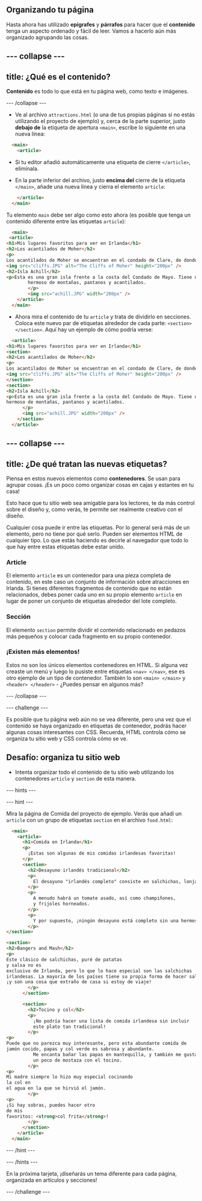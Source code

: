 ## Organizando tu página

Hasta ahora has utilizado **epígrafes** y **párrafos** para hacer que el **contenido** tenga un aspecto ordenado y fácil de leer. Vamos a hacerlo aún más organizado agrupando las cosas.

--- collapse ---
---
title: ¿Qué es el contenido?
---

**Contenido** es todo lo que está en tu página web, como texto e imágenes.

--- /collapse ---

+ Ve al archivo `attractions.html` (o una de tus propias páginas si no estás utilizando el proyecto de ejemplo) y, cerca de la parte superior, justo **debajo de** la etiqueta de apertura `<main>`, escribe lo siguiente en una nueva línea: 

```html
  <main>
    <article>
```

+ Si tu editor añadió automáticamente una etiqueta de cierre `</article>`, elimínala.

+ En la parte inferior del archivo, justo **encima del** cierre de la etiqueta `</main>`, añade una nueva línea y cierra el elemento `article`:

```html
    </article>
  </main>
```

Tu elemento `main` debe ser algo como esto ahora (es posible que tenga un contenido diferente entre las etiquetas `article`):

```html
  <main>
 <article>
<h1>Mis lugares favoritos para ver en Irlanda</h1>
<h2>Los acantilados de Moher</h2>
<p>
Los acantilados de Moher se encuentran en el condado de Clare, de donde soy yo. ¡Mira qué geniales son!</p>
<img src="cliffs.JPG" alt="The Cliffs of Moher" height="200px" />
<h2>Isla Achill</h2>
<p>Esta es una gran isla frente a la costa del Condado de Mayo. Tiene un paisaje salvaje y
        hermoso de montañas, pantanos y acantilados.
        </p>
        <img src="achill.JPG" width="200px" />
    </article>
  </main>
```

+ Ahora mira el contenido de tu `article` y trata de dividirlo en secciones. Coloca este nuevo par de etiquetas alrededor de cada parte: `<section> </section>`. Aquí hay un ejemplo de cómo podría verse:

```html
  <article>
<h1>Mis lugares favoritos para ver en Irlanda</h1>
<section>
<h2>Los acantilados de Moher</h2>
<p>
Los acantilados de Moher se encuentran en el condado de Clare, de donde soy. ¡Mira qué geniales son!</p>
<img src="cliffs.JPG" alt="The Cliffs of Moher" height="200px" />
</section>
<section>
<h2>Isla Achill</h2>
<p>Esta es una gran isla frente a la costa del Condado de Mayo. Tiene un paisaje salvaje y
hermoso de montañas, pantanos y acantilados.
      </p>
      <img src="achill.JPG" width="200px" />
    </section>
  </article>
```

--- collapse ---
---
title: ¿De qué tratan las nuevas etiquetas?
---

Piensa en estos nuevos elementos como **contenedores**. Se usan para agrupar cosas. ¡Es un poco como organizar cosas en cajas y estantes en tu casa!

Esto hace que tu sitio web sea amigable para los lectores, te da más control sobre el diseño y, como verás, te permite ser realmente creativo con el diseño.

Cualquier cosa puede ir entre las etiquetas. Por lo general será más de un elemento, pero no tiene por qué serlo. Pueden ser elementos HTML de cualquier tipo. Lo que estás haciendo es decirle al navegador que todo lo que hay entre estas etiquetas debe estar unido.

### Article

El elemento `article` es un contenedor para una pieza completa de contenido, en este caso un conjunto de información sobre atracciones en Irlanda. Si tienes diferentes fragmentos de contenido que no están relacionados, debes poner cada uno en su propio elemento `article` en lugar de poner un conjunto de etiquetas alrededor del lote completo.

### Sección

El elemento `section` permite dividir el contenido relacionado en pedazos más pequeños y colocar cada fragmento en su propio contenedor.

### ¡Existen más elementos!

Estos no son los únicos elementos contenedores en HTML. Si alguna vez creaste un menú y luego lo pusiste entre etiquetas `<nav> </nav>`, ese es otro ejemplo de un tipo de contenedor. También lo son `<main> </main>` y `<header> </header>` - ¿Puedes pensar en algunos más?

--- /collapse ---

--- challenge ---

Es posible que tu página web aún no se vea diferente, pero una vez que el contenido se haya organizado en etiquetas de contenedor, podrás hacer algunas cosas interesantes con CSS. Recuerda, HTML controla cómo se organiza tu sitio web y CSS controla cómo se ve.

## Desafío: organiza tu sitio web

+ Intenta organizar todo el contenido de tu sitio web utilizando los contenedores `article` y `section` de esta manera. 

--- hints ---

--- hint ---

Mira la página de Comida del proyecto de ejemplo. Verás que añadí un `article` con un grupo de etiquetas `section` en el archivo `food.html`:

```html
  <main>
    <article>
      <h1>Comida en Irlanda</h1>
      <p>
        ¡Estas son algunas de mis comidas irlandesas favoritas!
      </p>  
      <section>
        <h2>Desayuno irlandés tradicional</h2>
        <p>
          El desayuno "irlandés completo" consiste en salchichas, lonjas (tocino), huevos, morcilla negra, morcilla blanca y pan tostado.
        </p>
        <p>
          A menudo habrá un tomate asado, así como champiñones,
          y frijoles horneados.
        </p>
        <p>
          Y por supuesto, ¡ningún desayuno está completo sin una hermosa taza de té!
        </p>
</section>

<section>
<h2>Bangers and Mash</h2>
<p>
Este clásico de salchichas, puré de patatas 
y salsa no es
exclusivo de Irlanda, pero lo que lo hace especial son las salchichas
irlandesas. La mayoría de los países tiene su propia forma de hacer salchichas,
¡y son una cosa que extraño de casa si estoy de viaje!
        </p>
      </section>

      <section>
        <h2>Tocino y col</h2>
        <p>
          ¡No podría hacer una lista de comida irlandesa sin incluir
          este plato tan tradicional!
        </p>
<p>
Puede que no parezca muy interesante, pero esta abundante comida de
jamón cocido, papas y col verde es sabrosa y abundante.
          Me encanta bañar las papas en mantequilla, y también me gusta
          un poco de mostaza con el tocino.
        </p>
<p>
Mi madre siempre lo hizo muy especial cocinando 
la col en
el agua en la que se hirvió el jamón.
        </p>
<p>
¡Si hay sobras, puedes hacer otro 
de mis 
favoritos: <strong>col frita</strong>!
        </p>
      </section>
    </article>     
  </main>
```

--- /hint ---

--- /hints ---

En la próxima tarjeta, ¡diseñarás un tema diferente para cada página, organizada en artículos y secciones!

--- /challenge ---